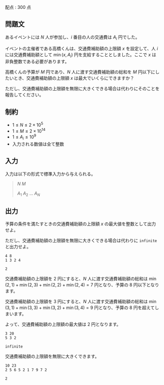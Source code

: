 配点 : $300$ 点

## 問題文

あるイベントには $N$ 人が参加し、$i$ 番目の人の交通費は $A_i$ 円でした。

イベントの主催者である高橋くんは、交通費補助額の上限額 $x$ を設定して、人 $i$ には交通費補助額として $\min(x,A_i)$ 円を支給することとしました。ここで $x$ は非負整数である必要があります。

高橋くんの予算が $M$ 円であり、$N$ 人に渡す交通費補助額の総和を $M$ 円以下にしたいとき、交通費補助額の上限額 $x$ は最大でいくらにできますか？

ただし、交通費補助額の上限額を無限に大きくできる場合は代わりにそのことを報告してください。

## 制約

- $1\leq N\leq 2\times 10^5$
- $1\leq M \leq 2\times 10^{14}$
- $1\leq A_i \leq 10^9$
- 入力される数値は全て整数

## 入力

入力は以下の形式で標準入力から与えられる。

> $N$ $M$
> 
> $A_1$ $A_2$ $\ldots$ $A_{N}$

## 出力

予算の条件を満たすときの交通費補助額の上限額 $x$ の最大値を整数として出力せよ。

ただし、交通費補助額の上限額を無限に大きくできる場合は代わりに `infinite` と出力せよ。

```input1
4 8
1 3 2 4
```

```output1
2
```

交通費補助額の上限額を $2$ 円にすると、$N$ 人に渡す交通費補助額の総和は $\min(2,1) + \min(2,3) + \min(2,2) + \min(2,4) = 7$ 円となり、予算の $8$ 円以下となります。

交通費補助額の上限額を $3$ 円にすると、$N$ 人に渡す交通費補助額の総和は $\min(3,1) + \min(3,3) + \min(3,2) + \min(3,4) = 9$ 円となり、予算の $8$ 円を超えてしまいます。

よって、交通費補助額の上限額の最大値は $2$ 円となります。

```input2
3 20
5 3 2
```

```output2
infinite
```

交通費補助額の上限額を無限に大きくできます。

```input3
10 23
2 5 6 5 2 1 7 9 7 2
```

```output3
2
```